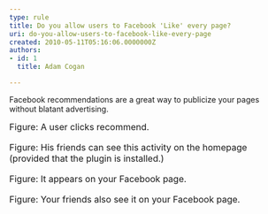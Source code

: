 ```yaml
---
type: rule
title: Do you allow users to Facebook 'Like' every page?
uri: do-you-allow-users-to-facebook-like-every-page
created: 2010-05-11T05:16:06.0000000Z
authors:
- id: 1
  title: Adam Cogan

---
```




<span class='intro'> Facebook recommendations are a great way to publicize your pages without blatant advertising. 
 </span>


  <img alt="" src="/Communication/RulesToBetterSocialNetworking/PublishingImages/Facebook_Recommend01.jpg" /> <br>
<font class="ms-rteCustom-FigureNormal" size="+0">Figure&#58; A user clicks recommend. <br>
</font><br>
<img alt="" src="/Communication/RulesToBetterSocialNetworking/PublishingImages/Facebook_Recommend02.jpg" /><br>
<font class="ms-rteCustom-FigureNormal" size="+0">Figure&#58; His friends can see this activity on the homepage (provided that the plugin is installed.) </font><br>
<br>
<img alt="" src="/Communication/RulesToBetterSocialNetworking/PublishingImages/Facebook_Recommend03.jpg" /><br>
<font class="ms-rteCustom-FigureNormal" size="+0">Figure&#58; It appears on your Facebook page.</font><br>
<br>
<img alt="" src="/Communication/RulesToBetterSocialNetworking/PublishingImages/Facebook_Recommend04.jpg" /><br>
<font class="ms-rteCustom-FigureNormal" size="+0">Figure&#58; Your friends also see it on your Facebook page.</font><br>



